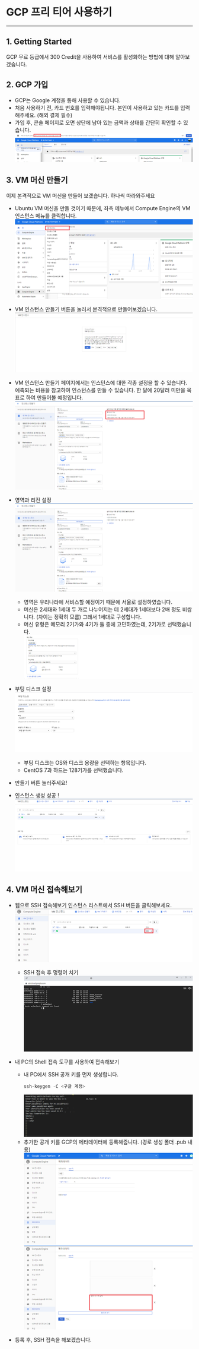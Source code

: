 # GCP 프리 티어 사용하기
* * *      

## **1. Getting Started**
GCP 무료 등급에서 300 Credit을 사용하여 서비스를 활성화하는 방법에 대해 알아보겠습니다.


## **2. GCP 가입**
- GCP는 Google 계정을 통해 사용할 수 있습니다.
- 처음 사용하기 전, 카드 번호를 입력해야됩니다. 본인이 사용하고 있는 카드를 입력해주세요. (해외 결제 필수)
- 가입 후, 콘솔 페이지로 오면 상단에 남아 있는 금액과 상태를 간단히 확인할 수 있습니다.
    ![ex_screenshot](./assets//gcp_credit_status.png)


## **3. VM 머신 만들기**
이제 본격적으로 VM 머신을 만들어 보겠습니다. 하나씩 따라와주세요   
- Ubuntu VM 머신을 만들 것이기 때문에, 좌측 메뉴에서 Compute Engine의 VM 인스턴스 메뉴를 클릭합니다.
    ![ex_screenshot](./assets//gcp_new_vm_instance.png)
- VM 인스턴스 만들기 버튼을 눌러서 본격적으로 만들어보겠습니다.
    ![ex_screenshot](./assets//gcp_new_vm_instance_2.png)
- VM 인스턴스 만들기 페이지에서는 인스턴스에 대한 각종 설정을 할 수 있습니다. 예측되는 비용을 참고하여 인스턴스를 만들 수 있습니다. 한 달에 20달러 미만을 목표로 하여 만들어볼 예정입니다.
    ![ex_screenshot](./assets//gcp_new_vm_instance_3.png)
- 영역과 리전 설정
    ![ex_screenshot](./assets//gcp_new_vm_instance_4.png)
    - 영역은 우리나라에 서비스할 예정이기 때문에 서울로 설정하였습니다.
    - 머신은 2세대와 1세대 두 개로 나누어지는 데 2세대가 1세대보다 2배 정도 비쌉니다. (차이는 정확히 모름) 그래서 1세대로 구성합니다.
    - 머신 유형은 메모리 2기가와 4기가 둘 중에 고민하였는데, 2기가로 선택했습니다.
        ![ex_screenshot](./assets//gcp_new_vm_instance_5.png)

- 부팅 디스크 설정
    ![ex_screenshot](./assets//gcp_new_vm_instance_6.png)
    - 부팅 디스크는 OS와 디스크 용량을 선택하는 항목입니다.
    - CentOS 7과 하드는 128기가를 선택했습니다.
    
- 만들기 버튼 눌러주세요!
- 인스턴스 생성 성공 !
    ![ex_screenshot](./assets//gcp_new_vm_instance_7.png)

## **4. VM 머신 접속해보기**
- 웹으로 SSH 접속해보기
인스턴스 리스트에서 SSH 버튼을 클릭해보세요.
    ![ex_screenshot](./assets//gcp_vm_instance_ssh.png)
    - SSH 접속 후 명령어 치기
    ![ex_screenshot](./assets//gcp_vm_instance_ssh_2.png)

- 내 PC의 Shell 접속 도구를 사용하여 접속해보기
    - 내 PC에서 SSH 공개 키를 먼저 생성합니다.
        ``` powershell
        ssh-keygen -C <구글 계정>
        ```
        ![ex_screenshot](./assets//gcp_vm_instance_ssh_3.png)
    - 추가한 공개 키를 GCP의 메타데이터에 등록해줍니다. (경로 생성 폴더 .pub 내용)
        ![ex_screenshot](./assets//gcp_vm_instance_ssh_4.png)
        ![ex_screenshot](./assets//gcp_vm_instance_ssh_6.png)

- 등록 후, SSH 접속을 해보겠습니다.
